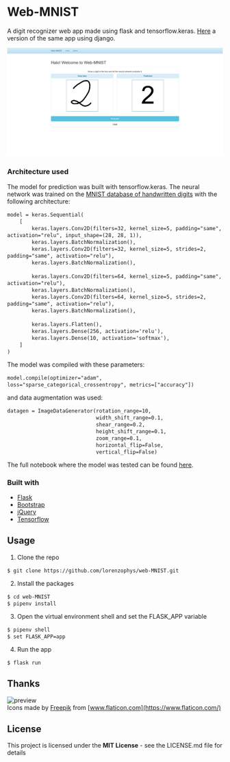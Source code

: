 # Web-MNIST
A digit recognizer web app made using flask and tensorflow.keras. 
[Here](https://github.com/lorenzophys/django-web-MNIST) a version of the same app using django.

![preview](./static/preview.png)

### Architecture used

The model for prediction was built with tensorflow.keras.
The neural network was trained on the [MNIST database of handwritten digits](http://yann.lecun.com/exdb/mnist/)
with the following architecture:
```
model = keras.Sequential(
    [
        keras.layers.Conv2D(filters=32, kernel_size=5, padding="same", activation="relu", input_shape=(28, 28, 1)),
        keras.layers.BatchNormalization(),
        keras.layers.Conv2D(filters=32, kernel_size=5, strides=2, padding="same", activation="relu"),
        keras.layers.BatchNormalization(),
        
        keras.layers.Conv2D(filters=64, kernel_size=5, padding="same", activation="relu"),
        keras.layers.BatchNormalization(),
        keras.layers.Conv2D(filters=64, kernel_size=5, strides=2, padding="same", activation="relu"),
        keras.layers.BatchNormalization(),
        
        keras.layers.Flatten(),
        keras.layers.Dense(256, activation='relu'),
        keras.layers.Dense(10, activation='softmax'),
    ]
)
```
The model was compiled with these parameters:

```
model.compile(optimizer="adam", loss="sparse_categorical_crossentropy", metrics=["accuracy"])
```
and data augmentation was used:

```
datagen = ImageDataGenerator(rotation_range=10,
                             width_shift_range=0.1,
                             shear_range=0.2,
                             height_shift_range=0.1,
                             zoom_range=0.1,
                             horizontal_flip=False,
                             vertical_flip=False)
```

The full notebook where the model was tested can be found [here](https://github.com/lorenzophys/deep-learning-playground/blob/main/MNIST_handwritten_digits/MNIST_digit_CNN_data_augmentation.ipynb).
### Built with

* [Flask](https://flask.palletsprojects.com/)  
* [Bootstrap](https://getbootstrap.com/)   
* [jQuery](https://jquery.com/)  
* [Tensorflow](https://www.tensorflow.org/)

## Usage

1. Clone the repo
```console
$ git clone https://github.com/lorenzophys/web-MNIST.git
```

2. Install the packages
```console
$ cd web-MNIST
$ pipenv install
```

3. Open the virtual environment shell and set the FLASK_APP variable
```console
$ pipenv shell
$ set FLASK_APP=app
```

4. Run the app
```console
$ flask run
```

## Thanks
![preview](./static/favicon.ico)  
Icons made by [Freepik](http://www.freepik.com/) from [www.flaticon.com](https://www.flaticon.com/)

## License
This project is licensed under the **MIT License** - see the LICENSE.md file for details
